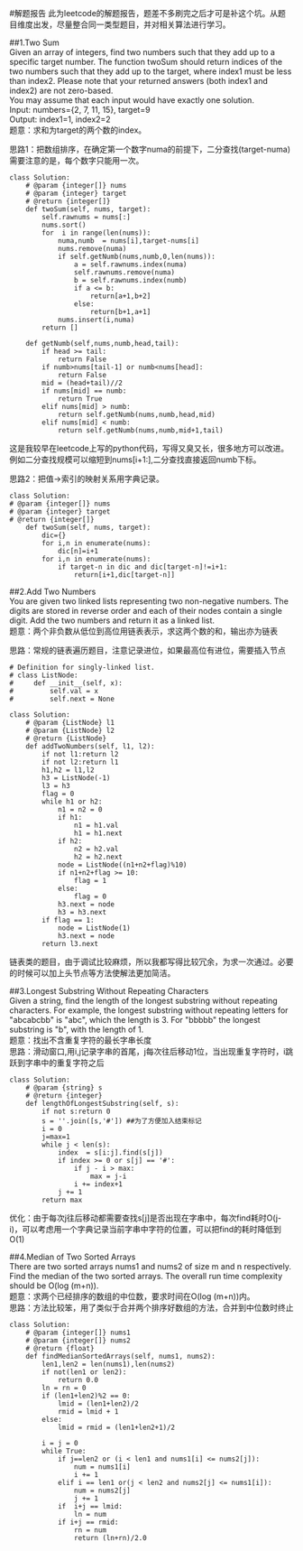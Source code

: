 #解题报告
此为leetcode的解题报告，题差不多刷完之后才可是补这个坑。从题目维度出发，尽量整合同一类型题目，并对相关算法进行学习。

##1.Two Sum  
Given an array of integers, find two numbers such that they add up to a specific target number.
The function twoSum should return indices of the two numbers such that they add up to the target, where index1 must be less than index2. Please note that your returned answers (both index1 and index2) are not zero-based.  
You may assume that each input would have exactly one solution.  
Input: numbers={2, 7, 11, 15}, target=9  
Output: index1=1, index2=2  
题意：求和为target的两个数的index。  

思路1：把数组排序，在确定第一个数字numa的前提下，二分查找(target-numa) 需要注意的是，每个数字只能用一次。  

	class Solution:
	    # @param {integer[]} nums
	    # @param {integer} target
	    # @return {integer[]}
	    def twoSum(self, nums, target):
	        self.rawnums = nums[:]
	        nums.sort()
	        for  i in range(len(nums)):
	            numa,numb  = nums[i],target-nums[i]
	            nums.remove(numa)
	            if self.getNumb(nums,numb,0,len(nums)):
	                a = self.rawnums.index(numa)
	                self.rawnums.remove(numa)
	                b = self.rawnums.index(numb)
	                if a <= b:
	                    return[a+1,b+2]
	                else:
	                    return[b+1,a+1]
	            nums.insert(i,numa)
	        return []
	
	    def getNumb(self,nums,numb,head,tail):
	        if head >= tail:
	            return False
	        if numb>nums[tail-1] or numb<nums[head]:
	            return False
	        mid = (head+tail)//2
	        if nums[mid] == numb:
	            return True
	        elif nums[mid] > numb:
	            return self.getNumb(nums,numb,head,mid)
	        elif nums[mid] < numb:
	            return self.getNumb(nums,numb,mid+1,tail)

这是我较早在leetcode上写的python代码，写得又臭又长，很多地方可以改进。例如二分查找规模可以缩短到nums[i+1:],二分查找直接返回numb下标。  

思路2：把值->索引的映射关系用字典记录。

	class Solution:
	# @param {integer[]} nums
	# @param {integer} target
	# @return {integer[]}
	    def twoSum(self, nums, target):
	        dic={}
	        for i,n in enumerate(nums):
	            dic[n]=i+1
	        for i,n in enumerate(nums):
	            if target-n in dic and dic[target-n]!=i+1:
	                return[i+1,dic[target-n]]


##2.Add Two Numbers   
You are given two linked lists representing two non-negative numbers. The digits are stored in reverse order and each of their nodes contain a single digit. Add the two numbers and return it as a linked list.  
题意：两个非负数从低位到高位用链表表示，求这两个数的和，输出亦为链表  

思路：常规的链表遍历题目，注意记录进位，如果最高位有进位，需要插入节点  

	# Definition for singly-linked list.
	# class ListNode:
	#     def __init__(self, x):
	#         self.val = x
	#         self.next = None
	
	class Solution:
	    # @param {ListNode} l1
	    # @param {ListNode} l2
	    # @return {ListNode}
	    def addTwoNumbers(self, l1, l2):
	        if not l1:return l2
	        if not l2:return l1
	        h1,h2 = l1,l2
	        h3 = ListNode(-1)
	        l3 = h3
	        flag = 0
	        while h1 or h2:
	            n1 = n2 = 0
	            if h1:
	                n1 = h1.val
	                h1 = h1.next
	            if h2:
	                n2 = h2.val
	                h2 = h2.next
	            node = ListNode((n1+n2+flag)%10)
	            if n1+n2+flag >= 10:
	                flag = 1
	            else:
	                flag = 0
	            h3.next = node
	            h3 = h3.next
	        if flag == 1:
	            node = ListNode(1)
	            h3.next = node
	        return l3.next

链表类的题目，由于调试比较麻烦，所以我都写得比较冗余，为求一次通过。必要的时候可以加上头节点等方法使解法更加简洁。


##3.Longest Substring Without Repeating Characters  
Given a string, find the length of the longest substring without repeating characters. For example, the longest substring without repeating letters for "abcabcbb" is "abc", which the length is 3. For "bbbbb" the longest substring is "b", with the length of 1.  
题意：找出不含重复字符的最长字串长度  
思路：滑动窗口,用i,j记录字串的首尾，j每次往后移动1位，当出现重复字符时，i跳跃到字串中的重复字符之后  

	class Solution:
	    # @param {string} s
	    # @return {integer}
	    def lengthOfLongestSubstring(self, s):
	        if not s:return 0
	        s = ''.join([s,'#']) ##为了方便加入结束标记
	        i = 0
	        j=max=1
	        while j < len(s):
	            index  = s[i:j].find(s[j])
	            if index >= 0 or s[j] == '#':
	                if j - i > max:
	                    max = j-i
	                i += index+1
	            j += 1
	        return max

优化：由于每次j往后移动都需要查找s[j]是否出现在字串中，每次find耗时O(j-i)，可以考虑用一个字典记录当前字串中字符的位置，可以把find的耗时降低到O(1)


##4.Median of Two Sorted Arrays  
There are two sorted arrays nums1 and nums2 of size m and n respectively. Find the median of the two sorted arrays. The overall run time complexity should be O(log (m+n)).  
题意：求两个已经排序的数组的中位数，要求时间在O(log (m+n))内。  
思路：方法比较笨，用了类似于合并两个排序好数组的方法，合并到中位数时终止  

	class Solution:
	    # @param {integer[]} nums1
	    # @param {integer[]} nums2
	    # @return {float}
	    def findMedianSortedArrays(self, nums1, nums2):
	        len1,len2 = len(nums1),len(nums2)
	        if not(len1 or len2):
	            return 0.0
	        ln = rn = 0
	        if (len1+len2)%2 == 0:
	            lmid = (len1+len2)/2
	            rmid = lmid + 1
	        else:
	            lmid = rmid = (len1+len2+1)/2
	
	        i = j = 0
	        while True:
	            if j==len2 or (i < len1 and nums1[i] <= nums2[j]):
	                num = nums1[i]
	                i += 1
	            elif i == len1 or(j < len2 and nums2[j] <= nums1[i]):
	                num = nums2[j]
	                j += 1
	            if  i+j == lmid:
	                ln = num
	            if i+j == rmid:
	                rn = num
	                return (ln+rn)/2.0